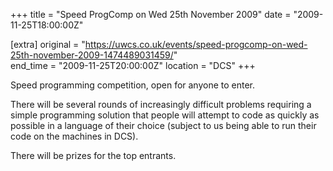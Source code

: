 +++
title = "Speed ProgComp on Wed 25th November 2009"
date = "2009-11-25T18:00:00Z"

[extra]
original = "https://uwcs.co.uk/events/speed-progcomp-on-wed-25th-november-2009-1474489031459/"    
end_time = "2009-11-25T20:00:00Z"
location = "DCS"
+++

Speed programming competition, open for anyone to enter.

There will be several rounds of increasingly difficult problems requiring a simple programming solution that people will attempt to code as quickly as possible in a language of their choice (subject to us being able to run their code on the machines in DCS).

There will be prizes for the top entrants.

